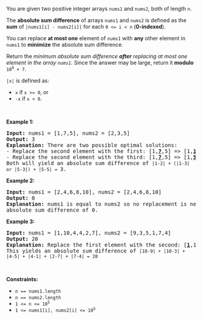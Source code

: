 <div><p>You are given two positive integer arrays <code>nums1</code> and <code>nums2</code>, both of length <code>n</code>.</p>

<p>The <strong>absolute sum difference</strong> of arrays <code>nums1</code> and <code>nums2</code> is defined as the <strong>sum</strong> of <code>|nums1[i] - nums2[i]|</code> for each <code>0 &lt;= i &lt; n</code> (<strong>0-indexed</strong>).</p>

<p>You can replace <strong>at most one</strong> element of <code>nums1</code> with <strong>any</strong> other element in <code>nums1</code> to <strong>minimize</strong> the absolute sum difference.</p>

<p>Return the <em>minimum absolute sum difference <strong>after</strong> replacing at most one<strong> </strong>element in the array <code>nums1</code>.</em> Since the answer may be large, return it <strong>modulo</strong> <code>10<sup>9</sup> + 7</code>.</p>

<p><code>|x|</code> is defined as:</p>

<ul>
	<li><code>x</code> if <code>x &gt;= 0</code>, or</li>
	<li><code>-x</code> if <code>x &lt; 0</code>.</li>
</ul>

<p>&nbsp;</p>
<p><strong>Example 1:</strong></p>

<pre><strong>Input:</strong> nums1 = [1,7,5], nums2 = [2,3,5]
<strong>Output:</strong> 3
<strong>Explanation: </strong>There are two possible optimal solutions:
- Replace the second element with the first: [1,<u><strong>7</strong></u>,5] =&gt; [1,<u><strong>1</strong></u>,5], or
- Replace the second element with the third: [1,<u><strong>7</strong></u>,5] =&gt; [1,<u><strong>5</strong></u>,5].
Both will yield an absolute sum difference of <code>|1-2| + (|1-3| or |5-3|) + |5-5| = </code>3.
</pre>

<p><strong>Example 2:</strong></p>

<pre><strong>Input:</strong> nums1 = [2,4,6,8,10], nums2 = [2,4,6,8,10]
<strong>Output:</strong> 0
<strong>Explanation: </strong>nums1 is equal to nums2 so no replacement is needed. This will result in an 
absolute sum difference of 0.
</pre>

<p><strong>Example 3:</strong></p>

<pre><strong>Input:</strong> nums1 = [1,10,4,4,2,7], nums2 = [9,3,5,1,7,4]
<strong>Output:</strong> 20
<strong>Explanation: </strong>Replace the first element with the second: [<u><strong>1</strong></u>,10,4,4,2,7] =&gt; [<u><strong>10</strong></u>,10,4,4,2,7].
This yields an absolute sum difference of <code>|10-9| + |10-3| + |4-5| + |4-1| + |2-7| + |7-4| = 20</code>
</pre>

<p>&nbsp;</p>
<p><strong>Constraints:</strong></p>

<ul>
	<li><code>n == nums1.length</code></li>
	<li><code>n == nums2.length</code></li>
	<li><code>1 &lt;= n &lt;= 10<sup>5</sup></code></li>
	<li><code>1 &lt;= nums1[i], nums2[i] &lt;= 10<sup>5</sup></code></li>
</ul>
</div>
